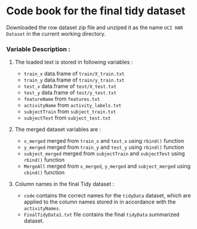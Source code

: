 # Code book for the final tidy dataset

Downloaded the row dataset zip file and unziped it as the name `UCI HAR Dataset` in the current working directory.

### Variable Description :

1. The loaded text is stored in following variables :
     * `train_x` data.frame of `train/X_train.txt` 
     * `train_y` data.frame of `train/y_train.txt`
     * `test_x` data.frame of `test/X_test.txt`
     * `test_y` data.frame of `test/y_test.txt`
     * `featureName` from `features.txt`
     * `activityName` from `activity_labels.txt`
     * `subjectTrain` from `subject_train.txt`
     * `subjectTest` from `subject_test.txt`

2. The merged dataset variables are :
     * `x_merged` merged from `train_x` and `test_x` using `rbind()` function
     * `y_merged` merged from `train_y` and `test_y` using `rbind()` function
     * `subject_merged` merged from `subjectTrain` and `subjectTest` using `rbind()` function
     * `MergeAll` merged from `x_merged`, `y_merged` and `subject_merged` using `cbind()` function

3. Column names in the final Tidy dataset : 
     * `code` contains the correct names for the `tidyData` dataset, which are applied to the column names stored in in accordance with the `activityNames`.
     * `FinalTidyData1.txt` file contains the final `tidyData` summarized dataset.
